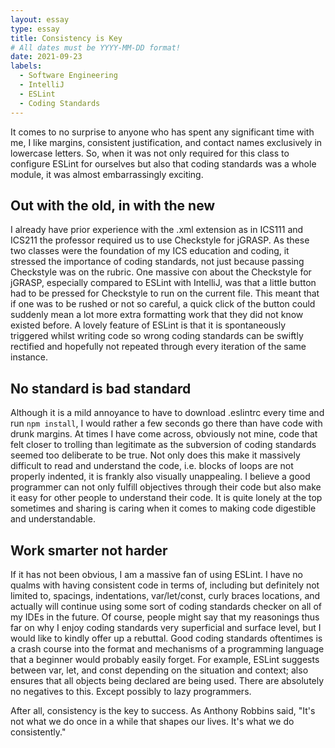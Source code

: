 ```yaml
---
layout: essay
type: essay
title: Consistency is Key
# All dates must be YYYY-MM-DD format!
date: 2021-09-23
labels:
  - Software Engineering
  - IntelliJ
  - ESLint
  - Coding Standards
---
```


It comes to no surprise to anyone who has spent any significant time with me, I like margins, consistent justification, and contact names exclusively in lowercase letters. So, when it was not only required for this class to configure ESLint for ourselves but also that coding standards was a whole module, it was almost embarrassingly exciting.

## Out with the old, in with the new

I already have prior experience with the .xml extension as in ICS111 and ICS211 the professor required us to use Checkstyle for jGRASP. As these two classes were the foundation of my ICS education and coding, it stressed the importance of coding standards, not just because passing Checkstyle was on the rubric. One massive con about the Checkstyle for jGRASP, especially compared to ESLint with IntelliJ, was that a little button had to be pressed for Checkstyle to run on the current file. This meant that if one was to be rushed or not so careful, a quick click of the button could suddenly mean a lot more extra formatting work that they did not know existed before. A lovely feature of ESLint is that it is spontaneously triggered whilst writing code so wrong coding standards can be swiftly rectified and hopefully not repeated through every iteration of the same instance.

## No standard is bad standard

Although it is a mild annoyance to have to download .eslintrc every time and run `npm install`, I would rather a few seconds go there than have code with drunk margins. At times I have come across, obviously not mine, code that felt closer to trolling than legitimate as the subversion of coding standards seemed too deliberate to be true. Not only does this make it massively difficult to read and understand the code, i.e. blocks of loops are not properly indented, it is frankly also visually unappealing. I believe a good programmer can not only fulfill objectives through their code but also make it easy for other people to understand their code. It is quite lonely at the top sometimes and sharing is caring when it comes to making code digestible and understandable.

## Work smarter not harder

If it has not been obvious, I am a massive fan of using ESLint. I have no qualms with having consistent code in terms of, including but definitely not limited to, spacings, indentations, var/let/const, curly braces locations, and actually will continue using some sort of coding standards checker on all of my IDEs in the future. Of course, people might say that my reasonings thus far on why I enjoy coding standards very superficial and surface level, but I would like to kindly offer up a rebuttal. Good coding standards oftentimes is a crash course into the format and mechanisms of a programming language that a beginner would probably easily forget. For example, ESLint suggests between var, let, and const depending on the situation and context; also ensures that all objects being declared are being used. There are absolutely no negatives to this. Except possibly to lazy programmers.

After all, consistency is the key to success. As Anthony Robbins said, "It's not what we do once in a while that shapes our lives. It's what we do consistently."
